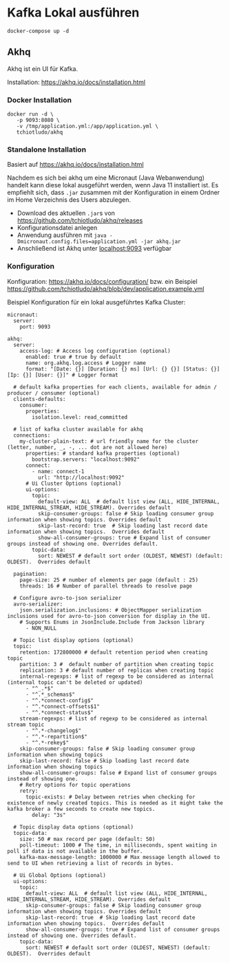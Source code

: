 # Kafka Lokal ausführen

```
docker-compose up -d
```

## Akhq

Akhq ist ein UI für Kafka.

Installation: https://akhq.io/docs/installation.html

### Docker Installation
```
docker run -d \
   -p 9093:8080 \
   -v /tmp/application.yml:/app/application.yml \
   tchiotludo/akhq
```

### Standalone Installation

Basiert auf https://akhq.io/docs/installation.html

Nachdem es sich bei akhq um eine Micronaut (Java Webanwendung) handelt kann diese lokal ausgeführt werden, wenn Java 11 installiert ist.
Es empfiehlt sich, dass `.jar` zusammen mit der Konfiguration in einem Ordner im Home Verzeichnis des Users abzulegen.

* Download des aktuellen `.jar`s von https://github.com/tchiotludo/akhq/releases
* Konfigurationsdatei anlegen
* Anwendung ausführen mit `java -Dmicronaut.config.files=application.yml -jar akhq.jar`
* Anschließend ist Akhq unter [localhost:9093](http://localhost:9093/) verfügbar

### Konfiguration

Konfiguration: https://akhq.io/docs/configuration/ bzw. ein Beispiel https://github.com/tchiotludo/akhq/blob/dev/application.example.yml

Beispiel Konfiguration für ein lokal ausgeführtes Kafka Cluster:

```
micronaut:
  server:
    port: 9093

akhq:
  server:
    access-log: # Access log configuration (optional)
      enabled: true # true by default
      name: org.akhq.log.access # Logger name
      format: "[Date: {}] [Duration: {} ms] [Url: {} {}] [Status: {}] [Ip: {}] [User: {}]" # Logger format

  # default kafka properties for each clients, available for admin / producer / consumer (optional)
  clients-defaults:
    consumer:
      properties:
        isolation.level: read_committed

  # list of kafka cluster available for akhq
  connections:
    my-cluster-plain-text: # url friendly name for the cluster (letter, number, _, -, ... dot are not allowed here)
      properties: # standard kafka properties (optional)
        bootstrap.servers: "localhost:9092"
      connect:
        - name: connect-1
          url: "http://localhost:9092"
      # Ui Cluster Options (optional)
      ui-options:
        topic:
          default-view: ALL  # default list view (ALL, HIDE_INTERNAL, HIDE_INTERNAL_STREAM, HIDE_STREAM). Overrides default
          skip-consumer-groups: false # Skip loading consumer group information when showing topics. Overrides default
          skip-last-record: true  # Skip loading last record date information when showing topics.  Overrides default
          show-all-consumer-groups: true # Expand list of consumer groups instead of showing one. Overrides default.
        topic-data:
          sort: NEWEST # default sort order (OLDEST, NEWEST) (default: OLDEST).  Overrides default

  pagination:
    page-size: 25 # number of elements per page (default : 25)
    threads: 16 # Number of parallel threads to resolve page

  # Configure avro-to-json serializer
  avro-serializer:
    json.serialization.inclusions: # ObjectMapper serialization inclusions used for avro-to-json conversion for display in the UI.
    # Supports Enums in JsonInclude.Include from Jackson library
      - NON_NULL

  # Topic list display options (optional)
  topic:
    retention: 172800000 # default retention period when creating topic
    partition: 3 #  default number of partition when creating topic
    replication: 3 # default number of replicas when creating topic
    internal-regexps: # list of regexp to be considered as internal (internal topic can't be deleted or updated)
      - "^_.*$"
      - "^.*_schemas$"
      - "^.*connect-config$"
      - "^.*connect-offsets$1"
      - "^.*connect-status$"
    stream-regexps: # list of regexp to be considered as internal stream topic
      - "^.*-changelog$"
      - "^.*-repartition$"
      - "^.*-rekey$"
    skip-consumer-groups: false # Skip loading consumer group information when showing topics
    skip-last-record: false # Skip loading last record date information when showing topics
    show-all-consumer-groups: false # Expand list of consumer groups instead of showing one.
    # Retry options for topic operations
    retry:
      topic-exists: # Delay between retries when checking for existence of newly created topics. This is needed as it might take the kafka broker a few seconds to create new topics.
        delay: "3s"

  # Topic display data options (optional)
  topic-data:
    size: 50 # max record per page (default: 50)
    poll-timeout: 1000 # The time, in milliseconds, spent waiting in poll if data is not available in the buffer.
    kafka-max-message-length: 1000000 # Max message length allowed to send to UI when retrieving a list of records in bytes.

  # Ui Global Options (optional)
  ui-options:
    topic:
      default-view: ALL  # default list view (ALL, HIDE_INTERNAL, HIDE_INTERNAL_STREAM, HIDE_STREAM). Overrides default
      skip-consumer-groups: false # Skip loading consumer group information when showing topics. Overrides default
      skip-last-record: true  # Skip loading last record date information when showing topics.  Overrides default
      show-all-consumer-groups: true # Expand list of consumer groups instead of showing one. Overrides default.
    topic-data:
      sort: NEWEST # default sort order (OLDEST, NEWEST) (default: OLDEST).  Overrides default
```